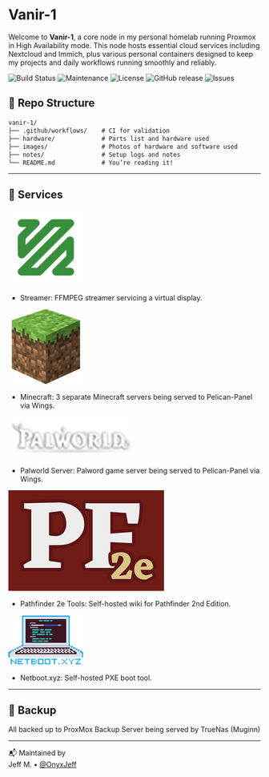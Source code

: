# Vanir-1

Welcome to **Vanir-1**, a core node in my personal homelab running Proxmox in High Availability mode. This node hosts essential cloud services including Nextcloud and Immich, plus various personal containers designed to keep my projects and daily workflows running smoothly and reliably.

![Build Status](https://github.com/OnyxJeff/hm-vanir/actions/workflows/build.yml/badge.svg)
![Maintenance](https://img.shields.io/maintenance/yes/2025.svg)
![License](https://img.shields.io/badge/license-MIT-green.svg)
![GitHub release](https://img.shields.io/github/v/release/OnyxJeff/hm-vanir)
![Issues](https://img.shields.io/github/issues/OnyxJeff/hm-vanir)

## 📁 Repo Structure

```text
vanir-1/
├── .github/workflows/    # CI for validation
├── hardware/             # Parts list and hardware used
├── images/               # Photos of hardware and software used
├── notes/                # Setup logs and notes
└── README.md             # You’re reading it!
```

---

## 🧰 Services

![FFMPEG Logo](images/ffmpeg.png)
- Streamer: FFMPEG streamer servicing a virtual display.

![Minecraft Logo](images/minecraft.png)
- Minecraft: 3 separate Minecraft servers being served to Pelican-Panel via Wings.

![Palworld Logo](images/palworld.png)
- Palworld Server: Palword game server being served to Pelican-Panel via Wings.

![Pathfinder 2e Logo](images/pathfinder-2e.png)
- Pathfinder 2e Tools: Self-hosted wiki for Pathfinder 2nd Edition.

![Netboot.XYZ Logo](images/netboot.png)
- Netboot.xyz: Self-hosted PXE boot tool.

---

## 💾 Backup
All backed up to ProxMox Backup Server being served by TrueNas (Muginn)

---

📬 Maintained by  
Jeff M. • [@OnyxJeff](https://github.com/OnyxJeff)

